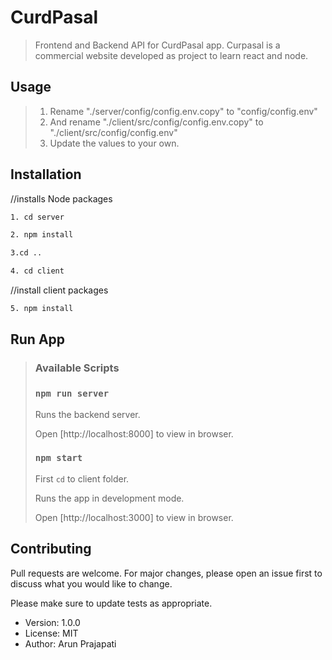 # CurdPasal

> Frontend and Backend API for CurdPasal app. Curpasal is a commercial website developed as project to learn react and node.

## Usage

> 1. Rename "./server/config/config.env.copy" to "config/config.env" 
> 2.  And rename "./client/src/config/config.env.copy" to "./client/src/config/config.env"
> 3. Update the values to your own. 

## Installation


//installs Node packages
```bash
1. cd server

2. npm install

3.cd ..

4. cd client
```
//install client packages
```bash
5. npm install 
```

## Run App

> ### Available Scripts
>
> ### `npm run server`
>
> Runs the backend server. 
>
> Open [http://localhost:8000] to view in browser.
>
> ### `npm start`
>
> First `cd` to client folder. 
>
> Runs the app in development 	mode.
>
> Open [http://localhost:3000] to view in browser.
>
> 

## Contributing
Pull requests are welcome. For major changes, please open an issue first to discuss what you would like to change.

Please make sure to update tests as appropriate.

- Version: 1.0.0
- License: MIT
- Author: Arun Prajapati
